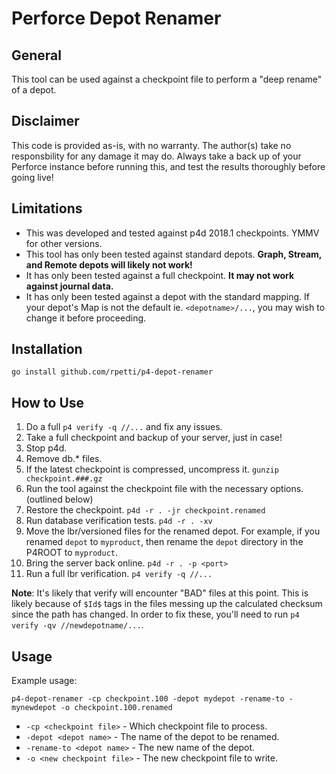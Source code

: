 # Perforce Depot Renamer

## General

This tool can be used against a checkpoint file to perform a "deep rename" of a depot.

## Disclaimer

This code is provided as-is, with no warranty. The author(s) take no responsbility for any damage it may do. Always take a back up of your Perforce instance before running this, and test the results thoroughly before going live!

## Limitations

- This was developed and tested against p4d 2018.1 checkpoints. YMMV for other versions.
- This tool has only been tested against standard depots. **Graph, Stream, and Remote depots will likely not work!**
- It has only been tested against a full checkpoint. **It may not work against journal data.**
- It has only been tested against a depot with the standard mapping. If your depot's Map is not the default ie. `<depotname>/...`, you may wish to change it before proceeding.

## Installation

```
go install github.com/rpetti/p4-depot-renamer
```

## How to Use

1. Do a full `p4 verify -q //...` and fix any issues.
2. Take a full checkpoint and backup of your server, just in case!
3. Stop p4d.
4. Remove db.* files.
5. If the latest checkpoint is compressed, uncompress it. `gunzip checkpoint.###.gz`
6. Run the tool against the checkpoint file with the necessary options. (outlined below)
7. Restore the checkpoint. `p4d -r . -jr checkpoint.renamed`
8. Run database verification tests. `p4d -r . -xv`
9. Move the lbr/versioned files for the renamed depot. For example, if you renamed `depot` to `myproduct`, then rename the `depot` directory in the P4ROOT to `myproduct`.
10. Bring the server back online. `p4d -r . -p <port>`
11. Run a full lbr verification. `p4 verify -q //...`

**Note**: It's likely that verify will encounter "BAD" files at this point. This is likely because of `$Id$` tags in the files messing up the calculated checksum since the path has changed. In order to fix these, you'll need to run `p4 verify -qv //newdepotname/...`.

## Usage

Example usage:

```
p4-depot-renamer -cp checkpoint.100 -depot mydepot -rename-to -mynewdepot -o checkpoint.100.renamed
```
- `-cp <checkpoint file>` - Which checkpoint file to process.
- `-depot <depot name>` - The name of the depot to be renamed.
- `-rename-to <depot name>` - The new name of the depot.
- `-o <new checkpoint file>` - The new checkpoint file to write.